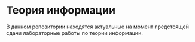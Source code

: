 # Теория информации
В данном репозитории находятся актуальные на момент предстоящей сдачи лабораторные работы по теории информации.
